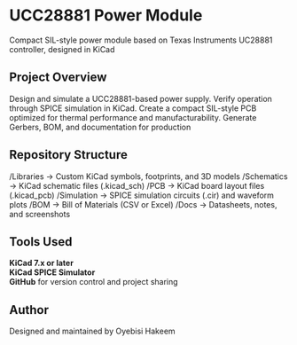 # UCC28881 Power Module
Compact SIL-style power module based on Texas Instruments UC28881 controller, designed in KiCad
## Project Overview 
Design and simulate a UCC28881-based power supply.
Verify operation through SPICE simulation in KiCad.
Create a compact SIL-style PCB optimized for thermal performance and manufacturability.
Generate Gerbers, BOM, and documentation for production
## Repository Structure
/Libraries → Custom KiCad symbols, footprints, and 3D models
/Schematics → KiCad schematic files (.kicad_sch)
/PCB → KiCad board layout files (.kicad_pcb)
/Simulation → SPICE simulation circuits (.cir) and waveform plots
/BOM → Bill of Materials (CSV or Excel)
/Docs → Datasheets, notes, and screenshots
## Tools Used
**KiCad 7.x or later**  
**KiCad SPICE Simulator**  
**GitHub** for version control and project sharing
## Author
Designed and maintained by Oyebisi Hakeem
